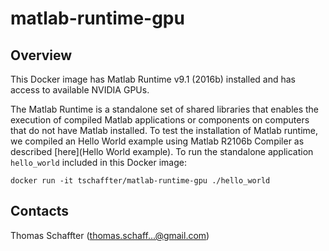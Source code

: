 # matlab-runtime-gpu
## Overview
This Docker image has Matlab Runtime v9.1 (2016b) installed and has access to available NVIDIA GPUs.

The Matlab Runtime is a standalone set of shared libraries that enables the execution of compiled Matlab applications or components on computers that do not have Matlab installed. To test the installation of Matlab runtime, we compiled an Hello World example using Matlab R2106b Compiler as described [here](Hello World example). To run the standalone application `hello_world` included in this Docker image: 

```
docker run -it tschaffter/matlab-runtime-gpu ./hello_world
```

## Contacts
Thomas Schaffter (thomas.schaff...@gmail.com)
